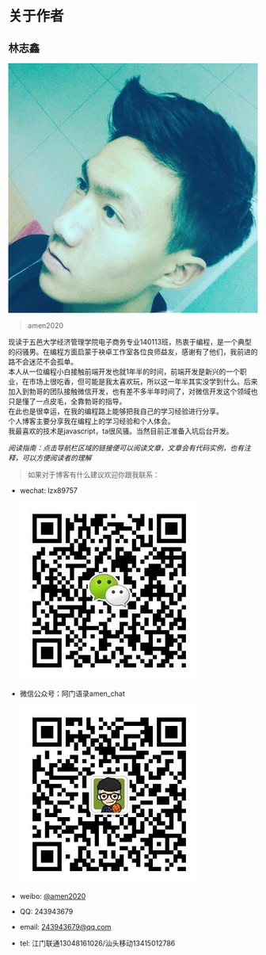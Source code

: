 # 关于作者

## 林志鑫
![](image/author.jpg)
> amen2020

现读于五邑大学经济管理学院电子商务专业140113班，热衷于编程，是一个典型的闷骚男。在编程方面启蒙于袂卓工作室各位良师益友，感谢有了他们，我前进的路不会迷茫不会孤单。  
本人从一位编程小白接触前端开发也就1年半的时间，前端开发是新兴的一个职业，在市场上很吃香，但可能是我太喜欢玩，所以这一年半其实没学到什么。后来加入到勃哥的团队接触微信开发，也有差不多半年时间了，对微信开发这个领域也只是懂了一点皮毛，全靠勃哥的指导。  
在此也是很幸运，在我的编程路上能够把我自己的学习经验进行分享。  
个人博客主要分享我在编程上的学习经验和个人体会。  
我最喜欢的技术是javascript，ta很风骚。当然目前正准备入坑后台开发。

*阅读指南：点击导航栏区域的链接便可以阅读文章，文章会有代码实例，也有注释，可以方便阅读者的理解*

> 如果对于博客有什么建议欢迎你跟我联系：

- wechat: lzx89757

  ![](image/wechat.jpg)

- 微信公众号：阿门语录amen_chat
  
  ![](image/weixin.jpg)

- weibo: [@amen2020](http://weibo.com/5335750167)

- QQ: 243943679

- email: 243943679@qq.com

- tel: 江门联通13048161026/汕头移动13415012786